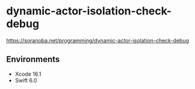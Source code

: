 dynamic-actor-isolation-check-debug
===

https://soranoba.net/programming/dynamic-actor-isolation-check-debug

## Environments

- Xcode 16.1
- Swift 6.0
